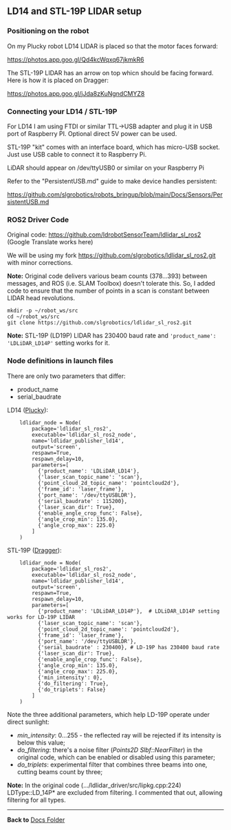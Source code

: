 ## LD14 and STL-19P LIDAR setup

### Positioning on the robot

On my Plucky robot LD14 LIDAR is placed so that the motor faces forward:

https://photos.app.goo.gl/Qd4kcWqxq67jkmkR6

The STL-19P LIDAR has an arrow on top whicn should be facing forward. Here is how it is placed on Dragger:

https://photos.app.goo.gl/jJda8zKuNgndCMYZ8

### Connecting your LD14 / STL-19P

For LD14 I am using FTDI or similar TTL->USB adapter and plug it in USB port of Raspberry PI. Optional direct 5V power can be used.

STL-19P "kit" comes with an interface board, which has micro-USB socket. Just use USB cable to connect it to Raspberry Pi. 

LiDAR should appear on /dev/ttyUSB0 or similar on your Raspberry Pi

Refer to the "PersistentUSB.md" guide to make device handles persistent:

https://github.com/slgrobotics/robots_bringup/blob/main/Docs/Sensors/PersistentUSB.md

### ROS2 Driver Code

Original code: https://github.com/ldrobotSensorTeam/ldlidar_sl_ros2    (Google Translate works here)

We will be using my fork https://github.com/slgrobotics/ldlidar_sl_ros2.git with minor corrections.

**Note:** Original code delivers various beam counts (378...393) between messages, and ROS (i.e. SLAM Toolbox) doesn't tolerate this.
So, I added code to ensure that the number of points in a scan is constant between LIDAR head revolutions.

```
mkdir -p ~/robot_ws/src
cd ~/robot_ws/src
git clone https://github.com/slgrobotics/ldlidar_sl_ros2.git
```
**Note:** STL-19P (LD19P) LIDAR has 230400 baud rate and ```'product_name': 'LDLiDAR_LD14P'``` setting works for it.

### Node definitions in launch files

There are only two parameters that differ:
- product_name
- serial_baudrate

LD14 ([Plucky](https://github.com/slgrobotics/articubot_one/tree/main/robots/plucky)):
```
    ldlidar_node = Node(
        package='ldlidar_sl_ros2',
        executable='ldlidar_sl_ros2_node',
        name='ldlidar_publisher_ld14',
        output='screen',
        respawn=True,
        respawn_delay=10,
        parameters=[
          {'product_name': 'LDLiDAR_LD14'},
          {'laser_scan_topic_name': 'scan'},
          {'point_cloud_2d_topic_name': 'pointcloud2d'},
          {'frame_id': 'laser_frame'},
          {'port_name': '/dev/ttyUSBLDR'},
          {'serial_baudrate' : 115200},
          {'laser_scan_dir': True},
          {'enable_angle_crop_func': False},
          {'angle_crop_min': 135.0},
          {'angle_crop_max': 225.0}
        ]
    )
```

STL-19P ([Dragger](https://github.com/slgrobotics/articubot_one/tree/main/robots/dragger)):
```
    ldlidar_node = Node(
        package='ldlidar_sl_ros2',
        executable='ldlidar_sl_ros2_node',
        name='ldlidar_publisher_ld14',
        output='screen',
        respawn=True,
        respawn_delay=10,
        parameters=[
          {'product_name': 'LDLiDAR_LD14P'},  # LDLiDAR_LD14P setting works for LD-19P LIDAR
          {'laser_scan_topic_name': 'scan'},
          {'point_cloud_2d_topic_name': 'pointcloud2d'},
          {'frame_id': 'laser_frame'},
          {'port_name': '/dev/ttyUSBLDR'},
          {'serial_baudrate' : 230400}, # LD-19P has 230400 baud rate
          {'laser_scan_dir': True},
          {'enable_angle_crop_func': False},
          {'angle_crop_min': 135.0},
          {'angle_crop_max': 225.0},
          {'min_intensity': 0},
          {'do_filtering': True},
          {'do_triplets': False}
        ]
    )
```
Note the three additional parameters, which help LD-19P operate under direct sunlight:
- *min_intensity*: 0...255 - the reflected ray will be rejected if its intensity is below this value;
- *do_filtering*: there's a noise filter (_Points2D Slbf::NearFilter_) in the original code, which can be enabled or disabled using this parameter;
- *do_triplets*: experimental filter that combines three beams into one, cutting beams count by three;

**Note:** In the original code (.../ldlidar_driver/src/lipkg.cpp:224) LDType::LD_14P* are excluded from filtering. I commented that out, allowing filtering for all types.

----------------

**Back to** [Docs Folder](https://github.com/slgrobotics/robots_bringup/tree/main/Docs)
